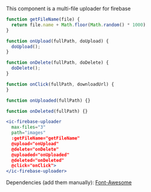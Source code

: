 This component is a multi-file uploader for firebase

```jsx
function getFileName(file) {
  return file.name + Math.floor(Math.random() * 1000)
}

function onUpload(fullPath, doUpload) {
  doUpload();
}

function onDelete(fullPath, doDelete) {
  doDelete();
}

function onClick(fullPath, downloadUrl) {
}

function onUploaded(fullPath) {}

function onDeleted(fullPath) {}

<ic-firebase-uploader
  max-files="3"
  path="images"
  :getFileName="getFileName"
  @upload="onUpload"
  @delete="onDelete"
  @uploaded="onUploaded"
  @deleted="onDeleted"
  @click="onClick">
</ic-firebase-uploader>
```

Dependencies (add them manually):
[Font-Awesome](http://fontawesome.io)
